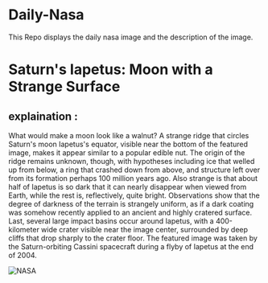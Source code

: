 # Daily-Nasa

This Repo displays the daily nasa image and the description of the image.

<!--NASA-->
# Saturn's Iapetus: Moon with a Strange Surface
## explaination :

What would make a moon look like a walnut?  A strange ridge that circles Saturn's moon Iapetus's equator, visible near the bottom of the featured image, makes it appear similar to a popular edible nut.  The origin of the ridge remains unknown, though, with hypotheses including ice that welled up from below, a ring that crashed down from above, and structure left over from its formation perhaps 100 million years ago. Also strange is that about half of Iapetus is so dark that it can nearly disappear when viewed from Earth, while the rest is, reflectively, quite bright. Observations show that the degree of darkness of the terrain is strangely uniform, as if a dark coating was somehow recently applied to an ancient and highly cratered surface.  Last, several large impact basins occur around Iapetus, with a 400-kilometer wide crater visible near the image center, surrounded by deep cliffs that drop sharply to the crater floor.  The featured image was taken by the Saturn-orbiting Cassini spacecraft during a flyby of Iapetus at the end of 2004.

![NASA](https://apod.nasa.gov/apod/image/2302/iapetus_cassini_960.jpg)
<!--/NASA-->